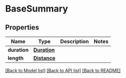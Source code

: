 # BaseSummary

## Properties
Name | Type | Description | Notes
------------ | ------------- | ------------- | -------------
**duration** | [**Duration**](Duration.md) |  | 
**length** | [**Distance**](Distance.md) |  | 

[[Back to Model list]](../README.md#documentation-for-models) [[Back to API list]](../README.md#documentation-for-api-endpoints) [[Back to README]](../README.md)

